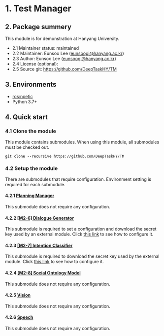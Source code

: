 # 1. Test Manager

## 2. Package summery 

This module is for demonstration at Hanyang University.

- 2.1 Maintainer status: maintained
- 2.2 Maintainer: Eunsoo Lee ([eunsoogi@hanyang.ac.kr]())
- 2.3 Author: Eunsoo Lee ([eunsoogi@hanyang.ac.kr]())
- 2.4 License (optional): 
- 2.5 Source git: https://github.com/DeepTaskHY/TM

## 3. Environments

- [ros:noetic](https://hub.docker.com/layers/ros/library/ros/noetic/images/sha256-c1565b2b554d775f1fb2fde93d1aaf76554a6a98d06f10432b0dd4ddd5d6a11c)
- Python 3.7+

## 4. Quick start

### 4.1 Clone the module

This module contains submodules. When using this module, all submodules must be checked out.

```shell
git clone --recursive https://github.com/DeepTaskHY/TM
```

### 4.2 Setup the module

There are submodules that require configuration. Environment setting is required for each submodule.

#### 4.2.1 [Planning Manager](modules/PM)

This submodule does not require any configuration.

#### 4.2.2 [[M2-6] Dialogue Generator](modules/DM_Generator)

This submodule is required to set a configuration and download the secret key used by an external module. Click [this link](https://github.com/DeepTaskHY/DM_Generator#5-quick-start) to see how to configure it.

#### 4.2.3 [[M2-7] Intention Classifier](modules/DM_Intent)

This submodule is required to download the secret key used by the external module. Click [this link](https://github.com/DeepTaskHY/DM_Intent_2#5-quick-start) to see how to configure it.

#### 4.2.4 [[M2-8] Social Ontology Model](modules/KM)

This submodule does not require any configuration.

#### 4.2.5 [Vision](modules/Vision)

This submodule does not require any configuration.

#### 4.2.6 [Speech](modules/Speech)

This submodule does not require any configuration.
